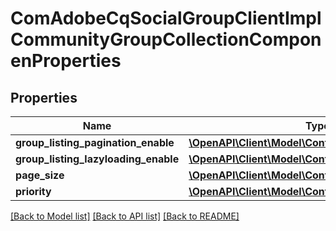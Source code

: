 # ComAdobeCqSocialGroupClientImplCommunityGroupCollectionComponenProperties

## Properties
Name | Type | Description | Notes
------------ | ------------- | ------------- | -------------
**group_listing_pagination_enable** | [**\OpenAPI\Client\Model\ConfigNodePropertyBoolean**](ConfigNodePropertyBoolean.md) |  | [optional] 
**group_listing_lazyloading_enable** | [**\OpenAPI\Client\Model\ConfigNodePropertyBoolean**](ConfigNodePropertyBoolean.md) |  | [optional] 
**page_size** | [**\OpenAPI\Client\Model\ConfigNodePropertyInteger**](ConfigNodePropertyInteger.md) |  | [optional] 
**priority** | [**\OpenAPI\Client\Model\ConfigNodePropertyInteger**](ConfigNodePropertyInteger.md) |  | [optional] 

[[Back to Model list]](../README.md#documentation-for-models) [[Back to API list]](../README.md#documentation-for-api-endpoints) [[Back to README]](../README.md)


